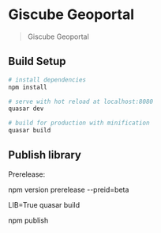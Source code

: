 # Giscube Geoportal

> Giscube Geoportal

## Build Setup

``` bash
# install dependencies
npm install

# serve with hot reload at localhost:8080
quasar dev

# build for production with minification
quasar build

```

## Publish library

Prerelease:

npm version prerelease --preid=beta

LIB=True quasar build

npm publish
